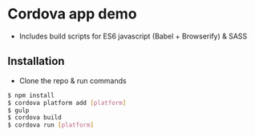 # Cordova app demo

- Includes build scripts for ES6 javascript (Babel + Browserify) & SASS

## Installation

- Clone the repo & run commands

```sh
$ npm install
$ cordova platform add [platform]
$ gulp
$ cordova build
$ cordova run [platform]
```